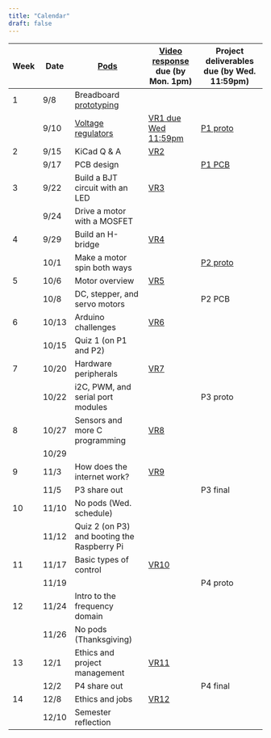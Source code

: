 ```yaml
---
title: "Calendar"
draft: false
---
```




|     Week    |     Date    |     [Pods](http://andnowforelectronics.com/logistics/syllabus/#synchronous-elements)    |     [Video response](http://andnowforelectronics.com/logistics/syllabus/#video-responses-20) due (by Mon. 1pm)    |     Project deliverables due (by Wed. 11:59pm)    |
|-|-|-|-|-|
|     1    |     9/8    |     Breadboard [prototyping](http://andnowforelectronics.com/notes/prototyping/)    |          |          |
|          |     9/10    |     [Voltage regulators](http://andnowforelectronics.com/notes/voltage-regulation/)    |     [VR1 due Wed 11:59pm](http://flipgrid.com/me30)    |     [P1   proto](http://andnowforelectronics.com/logistics/projects/#project-1-build-a-breadboard-power-supply)    |
|     2    |     9/15    |     KiCad Q & A    |     [VR2](http://flipgrid.com/me30)    |          |
|          |     9/17    |     PCB design    |          |     [P1   PCB](http://andnowforelectronics.com/logistics/projects/#project-1-build-a-breadboard-power-supply)    |
|     3    |     9/22    |     Build a BJT circuit with an LED    |     [VR3](http://flipgrid.com/me30)    |          |
|          |     9/24    |     Drive a motor with a MOSFET    |          |          |
|     4    |     9/29    |     Build an H-bridge    |     [VR4](http://flipgrid.com/me30)    |          |
|          |     10/1    |     Make a motor spin both ways    |          |     [P2 proto](https://canvas.tufts.edu/courses/22096/assignments/107779)     |
|     5    |     10/6    |     Motor overview    |     [VR5](http://flipgrid.com/me30)    |          |
|          |     10/8    |     DC, stepper, and servo motors    |          |     P2 PCB    |
|     6    |     10/13    |     Arduino challenges    |     [VR6](http://flipgrid.com/me30)    |          |
|          |     10/15    |     Quiz 1 (on P1 and P2)    |          |          |
|     7    |     10/20    |     Hardware peripherals    |     [VR7](http://flipgrid.com/me30)    |          |
|          |     10/22    |     i2C, PWM, and serial port modules    |          |     P3 proto    |
|     8    |     10/27    |     Sensors and more C programming    |     [VR8](http://flipgrid.com/me30)    |          |
|          |     10/29    |          |          |          |
|     9    |     11/3    |     How does the internet work?    |     [VR9](http://flipgrid.com/me30)    |          |
|          |     11/5    |     P3 share out    |          |     P3 final    |
|     10    |     11/10    |     No pods (Wed. schedule)    |          |          |
|          |     11/12    |     Quiz 2 (on P3) and booting the Raspberry Pi    |          |          |
|     11    |     11/17    |     Basic types of control    |     [VR10](http://flipgrid.com/me30)    |          |
|          |     11/19    |          |          |     P4 proto    |
|     12    |     11/24    |     Intro to the frequency domain    |          |          |
|          |     11/26    |     No pods (Thanksgiving)    |          |          |
|     13    |     12/1    |     Ethics and project management    |     [VR11](http://flipgrid.com/me30)    |          |
|          |     12/2    |     P4 share out    |          |     P4 final    |
|     14    |     12/8    |     Ethics and jobs    |     [VR12](http://flipgrid.com/me30)    |          |
|          |     12/10    |     Semester reflection    |          |          |
